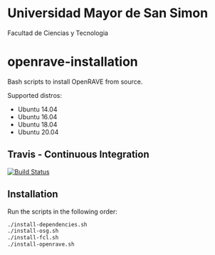# Universidad Mayor de San Simon
Facultad de Ciencias y Tecnologia

# openrave-installation

Bash scripts to install OpenRAVE from source. 

Supported distros:
* Ubuntu 14.04
* Ubuntu 16.04
* Ubuntu 18.04
* Ubuntu 20.04

## Travis - Continuous Integration

[![Build Status](https://travis-ci.org/crigroup/openrave-installation.svg?branch=master)](https://travis-ci.org/crigroup/openrave-installation)


## Installation
Run the scripts in the following order:
```bash
./install-dependencies.sh
./install-osg.sh
./install-fcl.sh
./install-openrave.sh
```
